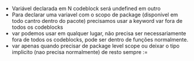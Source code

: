 - Variável declarada em N codeblock será undefined em outro
- Para declarar uma variavel com o scopo de package (disponivel em todo cantro dentro do pacote) precisamos usar a keyword var fora de todos os codeblocks
- var podemos usar em qualquer lugar, não precisa ser necessariamente fora de todos os codeblocks, pode ser dentro de funções normalmente.
- var apenas quando precisar de package level scope ou deixar o tipo implicito (nao precisa normalmente) de resto sempre :=